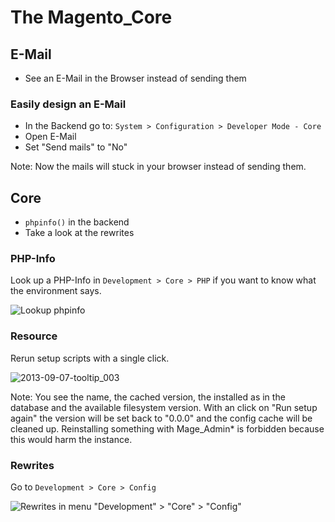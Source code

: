 # The Magento_Core


## E-Mail

- See an E-Mail in the Browser instead of sending them


### Easily design an E-Mail

- In the Backend go to: `System > Configuration > Developer Mode - Core`
- Open E-Mail
- Set "Send mails" to "No"

Note: Now the mails will stuck in your browser instead of sending them.


## Core

- `phpinfo()` in the backend
- Take a look at the rewrites


### PHP-Info

Look up a PHP-Info in `Development > Core > PHP` if you want to know what the environment says.

![Lookup phpinfo](https://f.cloud.github.com/assets/2559177/1098276/2ac26af2-171e-11e3-8b17-a3c71a55bd15.png)


### Resource

Rerun setup scripts with a single click.

![2013-09-07-tooltip_003](https://f.cloud.github.com/assets/2559177/1101309/7c7a9bb2-17be-11e3-882c-c4ef8a3d37d6.png)

Note:
You see the name, the cached version, the installed as in the database and the available filesystem version.
With an click on "Run setup again" the version will be set back to "0.0.0" and the config cache will be cleaned up.
Reinstalling something with Mage_Admin* is forbidden because this would harm the instance.

### Rewrites

Go to `Development > Core > Config`

![Rewrites in menu "Development" > "Core" > "Config"](https://f.cloud.github.com/assets/2559177/1061743/b6feb66c-11fe-11e3-9f5f-7e92a6df97be.png)
